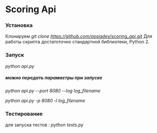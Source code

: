 # Scoring Api

### Установка

Клонируем
*git clone https://github.com/assigdev/scoring_api.git*
Для работы скрипта достатоточно стандартной библиотеки, Python 2.

### Запуск

*python api.py*

##### можно передать парамаетры при запуске

*python api.py --port 8080 --log log_filename*

*python api.py -p 8080 -l log_filename*


### Тестирование

для запуска тестов : 
*python tests.py*
